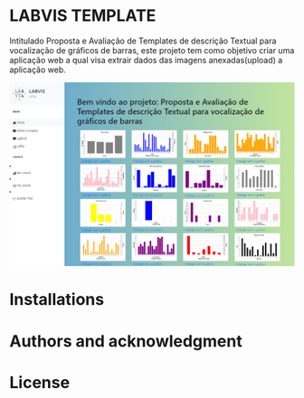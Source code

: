 # LABVIS TEMPLATE

Intitulado Proposta e Avaliação de Templates de descrição Textual para vocalização de gráficos de barras, este projeto tem como objetivo criar uma aplicação web a qual visa extrair dados das imagens anexadas(upload) a aplicação web.

![Image description](print.png)

# Installations

# Authors and acknowledgment

# License